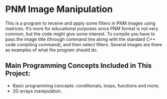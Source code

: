 # PNM Image Manipulation
This is a program to receive and apply some filters in PNM images using matrices. It’s more for educational purposes since PNM format is not very common, but the code might give some interest. To compile you have to pass the image title (through command line along with the standard C++ code compiling command), and then select filters. Several images are there as examples of what the program should do.

## Main Programming Concepts Included in This Project:
- Basic programming concepts: conditionals, loops, functions and more;
- 2D arrays manipulation.

